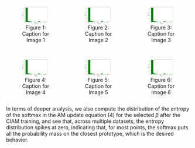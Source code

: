 <div style="display: grid; grid-template-columns: repeat(3, 1fr); grid-gap: 10px;">
  <figure style="display: flex; flex-direction: column; align-items: center; justify-content: flex-start;">
    <img src="zoo.csv.png" alt="Image 1">
    <figcaption style="text-align: center;">Figure 1: Caption for Image 1</figcaption>
  </figure>
  <figure style="display: flex; flex-direction: column; align-items: center; justify-content: flex-start;">
    <img src="zoo.csv.png" alt="Image 2">
    <figcaption style="text-align: center;">Figure 2: Caption for Image 2</figcaption>
  </figure>
  <figure style="display: flex; flex-direction: column; align-items: center; justify-content: flex-start;">
    <img src="zoo.csv.png" alt="Image 3">
    <figcaption style="text-align: center;">Figure 3: Caption for Image 3</figcaption>
  </figure>
  <figure style="display: flex; flex-direction: column; align-items: center; justify-content: flex-start;">
    <img src="zoo.csv.png" alt="Image 4">
    <figcaption style="text-align: center;">Figure 4: Caption for Image 4</figcaption>
  </figure>
  <figure style="display: flex; flex-direction: column; align-items: center; justify-content: flex-start;">
    <img src="zoo.csv.png" alt="Image 5">
    <figcaption style="text-align: center;">Figure 5: Caption for Image 5</figcaption>
  </figure>
  <figure style="display: flex; flex-direction: column; align-items: center; justify-content: flex-start;">
    <img src="zoo.csv.png" alt="Image 6">
    <figcaption style="text-align: center;">Figure 6: Caption for Image 6</figcaption>
  </figure>
</div>

<!-- <div style="display: grid; grid-template-columns: repeat(3, 1fr); grid-gap: 10px;">
  <figure>
    <img src="zoo.csv.png" alt="Image 1" width="30%">
    <figcaption style="text-align: center;">Zoo</figcaption>
  </figure>
  <figure>
    <img src="zoo.csv.png" alt="Image 2" width="30%">
    <figcaption style="text-align: center;">Zoo</figcaption>
  </figure>
  <figure>
    <img src="zoo.csv.png" alt="Image 3" width="30%">
    <figcaption style="text-align: center;">Zoo</figcaption>
  </figure>
</div>
<div>
  <figure>
    <img src="zoo.csv.png" alt="Image 4" width="30%">
    <figcaption>Zoo</figcaption>
  </figure>
  <figure>
    <img src="zoo.csv.png" alt="Image 5" width="30%">
    <figcaption>Zoo</figcaption>
  </figure>
  <figure>
    <img src="zoo.csv.png" alt="Image 6" width="30%">
    <figcaption>Zoo</figcaption>
  </figure>
</div> -->


<!-- <div>
  <img src="zoo.csv.png" alt="Image 1" width="30%">
  <img src="Yale.mat.png" alt="Image 2" width="30%">
  <img src="ecoli.data.png" alt="Image 3" width="30%">
</div>
<div>
   <img src="zoo.csv.png" alt="Image 1" width="30%">
  <img src="Yale.mat.png" alt="Image 2" width="30%">
  <img src="ecoli.data.png" alt="Image 3" width="30%">
</div>
<div>
  <p>Zoo</p>
  <p>Yale</p>
  <p>Ecoli</p>
</div>
<div>
  <p>Zoo</p>
  <p>Yale</p>
  <p>Ecoli</p>
</div> -->

<!-- <p align="center">
  <img src="zoo.csv.png" title="Zoo" height="200px" hspace="10">
  <img src="Yale.mat.png" title="Yale" height="200px" hspace="10">
  <img src="ecoli.data.png" title="Ecoli" height="200px" hspace="10">
</p>

<p align="center">
  <img src="movement_libras.csv.png" height="200px" hspace="10">
  <img src="mp_exp.txt.png" height="200px" hspace="10">
  <img src="usps.t.png" height="200px" hspace="10">
</p>

<p align="center">
  <img src="ctg.txt.png" height="150px" hspace="10">
  <img src="segment.dat.png" height="150px" hspace="10">
  <img src="GCM.csv.png" height="150px" hspace="10">
  <img src="fmnist.csv.png" height="150px" hspace="10">
</p> -->

In terms of deeper analysis, we also compute the distribution of the entropy of the softmax in the AM update equation (4) for the selected $\beta$ after the ClAM training, and see that, across multiple datasets, the entropy distribution spikes at zero, indicating that, for most points, the softmax puts all the probability mass on the closest prototype, which is the desired behavior.
